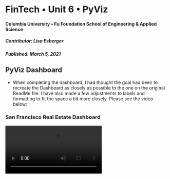 # FinTech • Unit 6 • PyViz
#### Columbia University • Fu Foundation School of Engineering & Applied Science
##### Contributor:  Lisa Esberger
##### Published:  March 5, 2021

## PyViz Dashboard
* When completing the dashboard, I had thought the goal had been to recreate the Dashboard as closely as possible to the one on the original ReadMe file.  I have also made a few adjustments to labels and formatting to fit the space a bit more closely.  Please see the video below:

### San Francisco Real Estate Dashboard
![PyViz-Screenshot](https://github.com/1monalisa1/06-PyViz/blob/993e9d16d282eed8615f69211aeafae20fddb6c8/Lisa-06-PyViz.mov)
